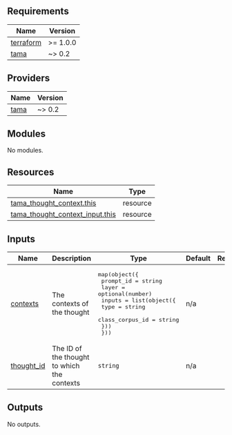 <!-- BEGIN_TF_DOCS -->
## Requirements

| Name | Version |
|------|---------|
| <a name="requirement_terraform"></a> [terraform](#requirement\_terraform) | >= 1.0.0 |
| <a name="requirement_tama"></a> [tama](#requirement\_tama) | ~> 0.2 |

## Providers

| Name | Version |
|------|---------|
| <a name="provider_tama"></a> [tama](#provider\_tama) | ~> 0.2 |

## Modules

No modules.

## Resources

| Name | Type |
|------|------|
| [tama_thought_context.this](https://registry.terraform.io/providers/upmaru/tama/latest/docs/resources/thought_context) | resource |
| [tama_thought_context_input.this](https://registry.terraform.io/providers/upmaru/tama/latest/docs/resources/thought_context_input) | resource |

## Inputs

| Name | Description | Type | Default | Required |
|------|-------------|------|---------|:--------:|
| <a name="input_contexts"></a> [contexts](#input\_contexts) | The contexts of the thought | <pre>map(object({<br>    prompt_id = string<br>    layer     = optional(number)<br>    inputs = list(object({<br>      type            = string<br>      class_corpus_id = string<br>    }))<br>  }))</pre> | n/a | yes |
| <a name="input_thought_id"></a> [thought\_id](#input\_thought\_id) | The ID of the thought to which the contexts | `string` | n/a | yes |

## Outputs

No outputs.
<!-- END_TF_DOCS -->